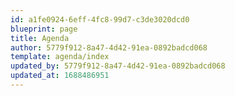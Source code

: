 ```yaml
---
id: a1fe0924-6eff-4fc8-99d7-c3de3020dcd0
blueprint: page
title: Agenda
author: 5779f912-8a47-4d42-91ea-0892badcd068
template: agenda/index
updated_by: 5779f912-8a47-4d42-91ea-0892badcd068
updated_at: 1688486951
---
```

